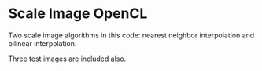 # Scale Image OpenCL

Two scale image algorithms in this code: nearest neighbor interpolation and bilinear interpolation.

Three test images are included also.
